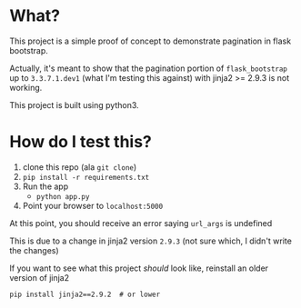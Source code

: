 # What?
This project is a simple proof of concept to demonstrate pagination in flask
bootstrap.

Actually, it's meant to show that the pagination portion of `flask_bootstrap`
up to `3.3.7.1.dev1` (what I'm testing this against) with jinja2 >= 2.9.3 is
not working.

This project is built using python3.

# How do I test this?

1. clone this repo (ala `git clone`)
1. `pip install -r requirements.txt`
1. Run the app
    * `python app.py`
1. Point your browser to `localhost:5000`

At this point, you should receive an error saying `url_args` is undefined

This is due to a change in jinja2 version `2.9.3` (not sure which, I didn't
write the changes)

If you want to see what this project *should* look like, reinstall an older
version of jinja2
```
pip install jinja2==2.9.2  # or lower
```
